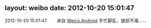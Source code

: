 layout: weibo
date: 2012-10-20 15:01:47
---
2012-10-20 15:01:47  &nbsp;&nbsp;&nbsp;&nbsp;&nbsp;&nbsp; 来自 <a href="http://app.weibo.com/t/feed/l4RWD" rel="nofollow">Weico.Android</a>
手忙脚乱，狼狈不堪…… ​​​
